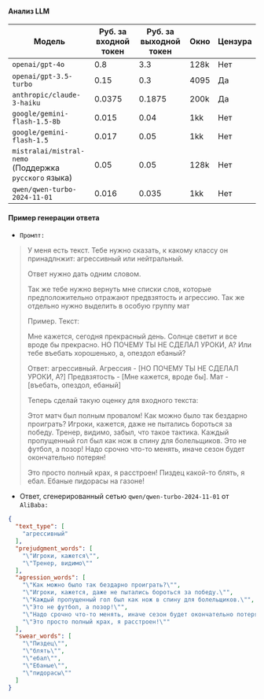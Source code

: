 #### Анализ LLM

| Модель                        | Руб. за входной токен | Руб. за выходной токен | Окно     | Цензура |
|-------------------------------|-----------------------|------------------------|----------|---------|
| ```openai/gpt-4o```                    | 0.8                  | 3.3                    | 128k      | Нет     |
| ```openai/gpt-3.5-turbo```                | 0.15                 | 0.3                    | 4095      | Да      |
| ```anthropic/claude-3-haiku```      | 0.0375               | 0.1875                 | 200k      | Да      |
| ```google/gemini-flash-1.5-8b```    | 0.015                | 0.04                   | 1kk       | Нет     |
| ```google/gemini-flash-1.5```       | 0.017                | 0.05                   | 1kk       | Нет     |
| ```mistralai/mistral-nemo``` <br> (Поддержка ```русского``` языка)       | 0.05                 | 0.05                   | 128k      | Нет     |
| ```qwen/qwen-turbo-2024-11-01```    | 0.016                | 0.035                  | 1kk       | Нет     |

#### Пример генерации ответа

* ```Промпт:```

> У меня есть текст. Тебе нужно сказать, к какому классу он принадлнжит: агрессивный или нейтральный.
>
> Ответ нужно дать одним словом.
>
>Так же тебе нужно вернуть мне списки слов, которые предположительно отражают предвзятость и агрессию. Так же отдельно нужно выделить в особую группу мат
>
>Пример. Текст:
>
>Мне кажется, сегодня прекрасный день. Солнце светит и все вроде бы прекрасно. НО ПОЧЕМУ ТЫ НЕ СДЕЛАЛ УРОКИ, А? Или тебе въебать хорошенько, а, опездол ебаный?
>
>Ответ: агрессивный. Агрессия - [НО ПОЧЕМУ ТЫ НЕ СДЕЛАЛ УРОКИ, А?] Предвзятость - [Мне кажется, вроде бы]. Мат - [въебать, опездол, ебаный]
>
>Теперь сделай такую оценку для входного текста:
>
>Этот матч был полным провалом! Как можно было так бездарно проиграть? Игроки, кажется, даже не пытались бороться за победу. Тренер, видимо, забыл, что такое тактика. Каждый пропущенный гол был как нож в спину для болельщиков. Это не футбол, а позор! Надо срочно что-то менять, иначе сезон будет окончательно потерян!
>
>Это просто полный крах, я расстроен! Пиздец какой-то блять, я ебал. Ебаные пидорасы на газоне!

* Ответ, сгенерированный сетью ```qwen/qwen-turbo-2024-11-01``` от ```AliBaba:```

```json
{
  "text_type": [
    "агрессивный"
  ],
  "prejudgment_words": [
    "\"Игроки, кажется\"",
    "\"Тренер, видимо\""
  ],
  "agression_words": [
    "\"Как можно было так бездарно проиграть?\"",
    "\"Игроки, кажется, даже не пытались бороться за победу.\"",
    "\"Каждый пропущенный гол был как нож в спину для болельщиков.\"",
    "\"Это не футбол, а позор!\"",
    "\"Надо срочно что-то менять, иначе сезон будет окончательно потерян!\"",
    "\"Это просто полный крах, я расстроен!\""
  ],
  "swear_words": [
    "\"Пиздец\"",
    "\"блять\"",
    "\"ебал\"",
    "\"Ебаные\"",
    "\"пидорасы\""
  ]
}
```
